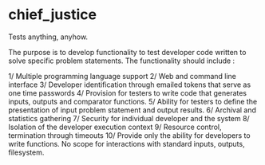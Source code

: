 chief_justice
=============

Tests anything, anyhow.

The purpose is to develop functionality to test developer code written to solve specific problem statements. The functionality should include :

1/ Multiple programming language support
2/ Web and command line interface
3/ Developer identification through emailed tokens that serve as one time passwords
4/ Provision for testers to write code that generates inputs, outputs and comparator functions.
5/ Ability for testers to define the presentation of input problem statement and output results. 
6/ Archival and statistics gathering
7/ Security for individual developer and the system
8/ Isolation of the developer execution context
9/ Resource control, termination through timeouts
10/ Provide only the ability for developers to write functions. No scope for interactions with standard inputs, outputs, filesystem.

